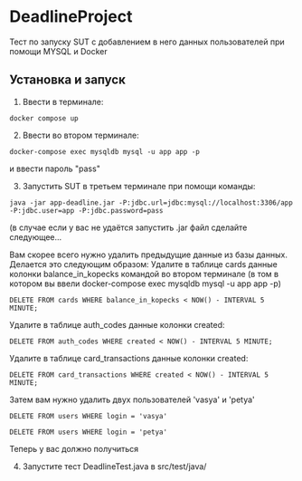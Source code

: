 # DeadlineProject

Тест по запуску SUT с добавлением в него данных пользователей при помощи MYSQL и Docker

## Установка и запуск

1. Ввести в терминале: 
```
docker compose up
```
2. Ввести во втором терминале:
```
docker-compose exec mysqldb mysql -u app app -p
```
и ввести пароль "pass"

3. Запустить SUT в третьем терминале при помощи команды: 
```
java -jar app-deadline.jar -P:jdbc.url=jdbc:mysql://localhost:3306/app -P:jdbc.user=app -P:jdbc.password=pass
```
(в случае если у вас не удаётся запустить .jar файл сделайте следующее...

Вам скорее всего нужно удалить предыдущие данные из базы данных. Делается это следующим образом:
Удалите в таблице cards данные колонки balance_in_kopecks командой во втором терминале (в том в котором вы ввели docker-compose exec mysqldb mysql -u app app -p)
```
DELETE FROM cards WHERE balance_in_kopecks < NOW() - INTERVAL 5 MINUTE;
```
Удалите в таблице auth_codes данные колонки created:
```
DELETE FROM auth_codes WHERE created < NOW() - INTERVAL 5 MINUTE;
```
Удалите в таблице card_transactions данные колонки created:
```
DELETE FROM card_transactions WHERE created < NOW() - INTERVAL 5 MINUTE;
```
Затем вам нужно удалить двух пользователей 'vasya' и 'petya'
```
DELETE FROM users WHERE login = 'vasya'
```
```
DELETE FROM users WHERE login = 'petya'
```
Теперь у вас должно получиться

4. Запустите тест DeadlineTest.java в src/test/java/
